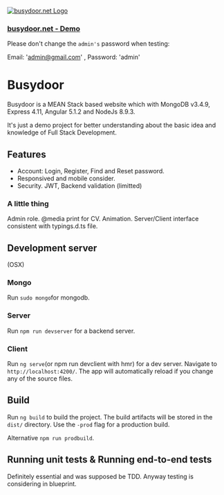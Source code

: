 [![busydoor.net Logo](http://busydoor.net/favicon.png)](http://busydoor.net/)

### [busydoor.net - Demo](http://busydoor.net)

Please don't change the `admin's` password when testing:

Email: 'admin@gmail.com' , Password: 'admin'

# Busydoor

Busydoor is a MEAN Stack based website which with MongoDB v3.4.9, Express 4.11, Angular 5.1.2 and NodeJs 8.9.3.

It's just a demo project for better understanding about the basic idea and knowledge of Full Stack Development.

## Features

* Account: Login, Register, Find and Reset password.
* Responsived and mobile consider.
* Security. JWT, Backend validation (limitted)

### A little thing

Admin role. @media print for CV. Animation. Server/Client interface consistent with typings.d.ts file.

## Development server

(OSX)

### Mongo

Run `sudo mongo`for mongodb.

### Server

Run `npm run devserver` for a backend server.

### Client

Run `ng serve`(or npm run devclient with hmr) for a dev server. Navigate to `http://localhost:4200/`. The app will automatically reload if you change any of the source files.

## Build

Run `ng build` to build the project. The build artifacts will be stored in the `dist/` directory. Use the `-prod` flag for a production build.

Alternative `npm run prodbuild`.

## Running unit tests & Running end-to-end tests

Definitely essential and was supposed be TDD. Anyway testing is considering in blueprint.
